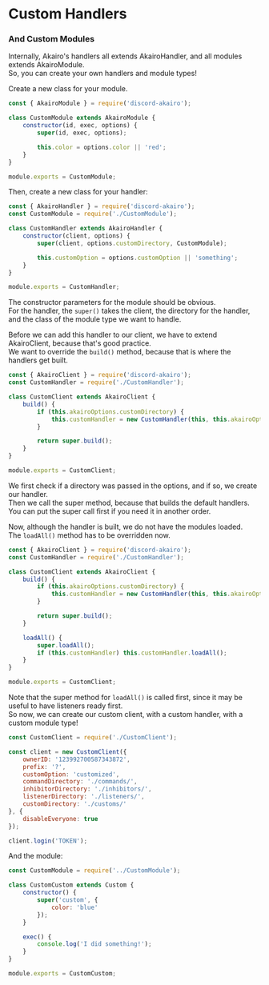 # Custom Handlers

### And Custom Modules

Internally, Akairo's handlers all extends AkairoHandler, and all modules extends AkairoModule.  
So, you can create your own handlers and module types!  

Create a new class for your module.  

```js
const { AkairoModule } = require('discord-akairo');

class CustomModule extends AkairoModule {
    constructor(id, exec, options) {
        super(id, exec, options);

        this.color = options.color || 'red';
    }
}

module.exports = CustomModule;
```

Then, create a new class for your handler:  

```js
const { AkairoHandler } = require('discord-akairo');
const CustomModule = require('./CustomModule');

class CustomHandler extends AkairoHandler {
    constructor(client, options) {
        super(client, options.customDirectory, CustomModule);

        this.customOption = options.customOption || 'something';
    }
}

module.exports = CustomHandler;
```

The constructor parameters for the module should be obvious.  
For the handler, the `super()` takes the client, the directory for the handler, and the class of the module type we want to handle.  

Before we can add this handler to our client, we have to extend AkairoClient, because that's good practice.  
We want to override the `build()` method, because that is where the handlers get built.  

```js
const { AkairoClient } = require('discord-akairo');
const CustomHandler = require('./CustomHandler');

class CustomClient extends AkairoClient {
    build() {
        if (this.akairoOptions.customDirectory) {
            this.customHandler = new CustomHandler(this, this.akairoOptions);
        }

        return super.build();
    }
}

module.exports = CustomClient;
```

We first check if a directory was passed in the options, and if so, we create our handler.  
Then we call the super method, because that builds the default handlers.  
You can put the super call first if you need it in another order.  

Now, although the handler is built, we do not have the modules loaded.  
The `loadAll()` method has to be overridden now.  

```js
const { AkairoClient } = require('discord-akairo');
const CustomHandler = require('./CustomHandler');

class CustomClient extends AkairoClient {
    build() {
        if (this.akairoOptions.customDirectory) {
            this.customHandler = new CustomHandler(this, this.akairoOptions);
        }

        return super.build();
    }

    loadAll() {
        super.loadAll();
        if (this.customHandler) this.customHandler.loadAll();
    }
}

module.exports = CustomClient;
```

Note that the super method for `loadAll()` is called first, since it may be useful to have listeners ready first.  
So now, we can create our custom client, with a custom handler, with a custom module type!  

```js
const CustomClient = require('./CustomClient');

const client = new CustomClient({
    ownerID: '123992700587343872',
    prefix: '?',
    customOption: 'customized',
    commandDirectory: './commands/',
    inhibitorDirectory: './inhibitors/',
    listenerDirectory: './listeners/',
    customDirectory: './customs/'
}, {
    disableEveryone: true
});

client.login('TOKEN');
```

And the module:  

```js
const CustomModule = require('../CustomModule');

class CustomCustom extends Custom {
    constructor() {
        super('custom', {
            color: 'blue'
        });
    }

    exec() {
        console.log('I did something!');
    }
}

module.exports = CustomCustom;
```
